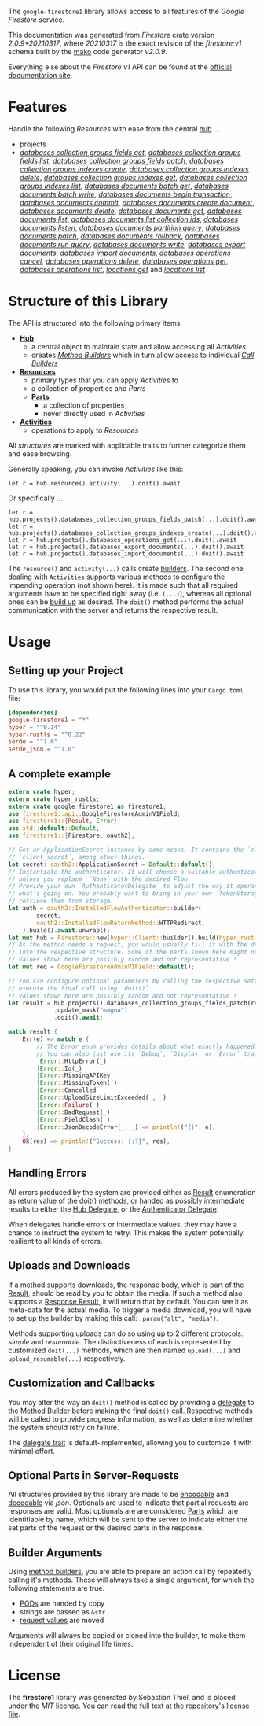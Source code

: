<!---
DO NOT EDIT !
This file was generated automatically from 'src/mako/api/README.md.mako'
DO NOT EDIT !
-->
The `google-firestore1` library allows access to all features of the *Google Firestore* service.

This documentation was generated from *Firestore* crate version *2.0.9+20210317*, where *20210317* is the exact revision of the *firestore:v1* schema built by the [mako](http://www.makotemplates.org/) code generator *v2.0.9*.

Everything else about the *Firestore* *v1* API can be found at the
[official documentation site](https://cloud.google.com/firestore).
# Features

Handle the following *Resources* with ease from the central [hub](https://docs.rs/google-firestore1/2.0.9+20210317/google_firestore1/Firestore) ... 

* projects
 * [*databases collection groups fields get*](https://docs.rs/google-firestore1/2.0.9+20210317/google_firestore1/api::ProjectDatabaseCollectionGroupFieldGetCall), [*databases collection groups fields list*](https://docs.rs/google-firestore1/2.0.9+20210317/google_firestore1/api::ProjectDatabaseCollectionGroupFieldListCall), [*databases collection groups fields patch*](https://docs.rs/google-firestore1/2.0.9+20210317/google_firestore1/api::ProjectDatabaseCollectionGroupFieldPatchCall), [*databases collection groups indexes create*](https://docs.rs/google-firestore1/2.0.9+20210317/google_firestore1/api::ProjectDatabaseCollectionGroupIndexeCreateCall), [*databases collection groups indexes delete*](https://docs.rs/google-firestore1/2.0.9+20210317/google_firestore1/api::ProjectDatabaseCollectionGroupIndexeDeleteCall), [*databases collection groups indexes get*](https://docs.rs/google-firestore1/2.0.9+20210317/google_firestore1/api::ProjectDatabaseCollectionGroupIndexeGetCall), [*databases collection groups indexes list*](https://docs.rs/google-firestore1/2.0.9+20210317/google_firestore1/api::ProjectDatabaseCollectionGroupIndexeListCall), [*databases documents batch get*](https://docs.rs/google-firestore1/2.0.9+20210317/google_firestore1/api::ProjectDatabaseDocumentBatchGetCall), [*databases documents batch write*](https://docs.rs/google-firestore1/2.0.9+20210317/google_firestore1/api::ProjectDatabaseDocumentBatchWriteCall), [*databases documents begin transaction*](https://docs.rs/google-firestore1/2.0.9+20210317/google_firestore1/api::ProjectDatabaseDocumentBeginTransactionCall), [*databases documents commit*](https://docs.rs/google-firestore1/2.0.9+20210317/google_firestore1/api::ProjectDatabaseDocumentCommitCall), [*databases documents create document*](https://docs.rs/google-firestore1/2.0.9+20210317/google_firestore1/api::ProjectDatabaseDocumentCreateDocumentCall), [*databases documents delete*](https://docs.rs/google-firestore1/2.0.9+20210317/google_firestore1/api::ProjectDatabaseDocumentDeleteCall), [*databases documents get*](https://docs.rs/google-firestore1/2.0.9+20210317/google_firestore1/api::ProjectDatabaseDocumentGetCall), [*databases documents list*](https://docs.rs/google-firestore1/2.0.9+20210317/google_firestore1/api::ProjectDatabaseDocumentListCall), [*databases documents list collection ids*](https://docs.rs/google-firestore1/2.0.9+20210317/google_firestore1/api::ProjectDatabaseDocumentListCollectionIdCall), [*databases documents listen*](https://docs.rs/google-firestore1/2.0.9+20210317/google_firestore1/api::ProjectDatabaseDocumentListenCall), [*databases documents partition query*](https://docs.rs/google-firestore1/2.0.9+20210317/google_firestore1/api::ProjectDatabaseDocumentPartitionQueryCall), [*databases documents patch*](https://docs.rs/google-firestore1/2.0.9+20210317/google_firestore1/api::ProjectDatabaseDocumentPatchCall), [*databases documents rollback*](https://docs.rs/google-firestore1/2.0.9+20210317/google_firestore1/api::ProjectDatabaseDocumentRollbackCall), [*databases documents run query*](https://docs.rs/google-firestore1/2.0.9+20210317/google_firestore1/api::ProjectDatabaseDocumentRunQueryCall), [*databases documents write*](https://docs.rs/google-firestore1/2.0.9+20210317/google_firestore1/api::ProjectDatabaseDocumentWriteCall), [*databases export documents*](https://docs.rs/google-firestore1/2.0.9+20210317/google_firestore1/api::ProjectDatabaseExportDocumentCall), [*databases import documents*](https://docs.rs/google-firestore1/2.0.9+20210317/google_firestore1/api::ProjectDatabaseImportDocumentCall), [*databases operations cancel*](https://docs.rs/google-firestore1/2.0.9+20210317/google_firestore1/api::ProjectDatabaseOperationCancelCall), [*databases operations delete*](https://docs.rs/google-firestore1/2.0.9+20210317/google_firestore1/api::ProjectDatabaseOperationDeleteCall), [*databases operations get*](https://docs.rs/google-firestore1/2.0.9+20210317/google_firestore1/api::ProjectDatabaseOperationGetCall), [*databases operations list*](https://docs.rs/google-firestore1/2.0.9+20210317/google_firestore1/api::ProjectDatabaseOperationListCall), [*locations get*](https://docs.rs/google-firestore1/2.0.9+20210317/google_firestore1/api::ProjectLocationGetCall) and [*locations list*](https://docs.rs/google-firestore1/2.0.9+20210317/google_firestore1/api::ProjectLocationListCall)




# Structure of this Library

The API is structured into the following primary items:

* **[Hub](https://docs.rs/google-firestore1/2.0.9+20210317/google_firestore1/Firestore)**
    * a central object to maintain state and allow accessing all *Activities*
    * creates [*Method Builders*](https://docs.rs/google-firestore1/2.0.9+20210317/google_firestore1/client::MethodsBuilder) which in turn
      allow access to individual [*Call Builders*](https://docs.rs/google-firestore1/2.0.9+20210317/google_firestore1/client::CallBuilder)
* **[Resources](https://docs.rs/google-firestore1/2.0.9+20210317/google_firestore1/client::Resource)**
    * primary types that you can apply *Activities* to
    * a collection of properties and *Parts*
    * **[Parts](https://docs.rs/google-firestore1/2.0.9+20210317/google_firestore1/client::Part)**
        * a collection of properties
        * never directly used in *Activities*
* **[Activities](https://docs.rs/google-firestore1/2.0.9+20210317/google_firestore1/client::CallBuilder)**
    * operations to apply to *Resources*

All *structures* are marked with applicable traits to further categorize them and ease browsing.

Generally speaking, you can invoke *Activities* like this:

```Rust,ignore
let r = hub.resource().activity(...).doit().await
```

Or specifically ...

```ignore
let r = hub.projects().databases_collection_groups_fields_patch(...).doit().await
let r = hub.projects().databases_collection_groups_indexes_create(...).doit().await
let r = hub.projects().databases_operations_get(...).doit().await
let r = hub.projects().databases_export_documents(...).doit().await
let r = hub.projects().databases_import_documents(...).doit().await
```

The `resource()` and `activity(...)` calls create [builders][builder-pattern]. The second one dealing with `Activities` 
supports various methods to configure the impending operation (not shown here). It is made such that all required arguments have to be 
specified right away (i.e. `(...)`), whereas all optional ones can be [build up][builder-pattern] as desired.
The `doit()` method performs the actual communication with the server and returns the respective result.

# Usage

## Setting up your Project

To use this library, you would put the following lines into your `Cargo.toml` file:

```toml
[dependencies]
google-firestore1 = "*"
hyper = "^0.14"
hyper-rustls = "^0.22"
serde = "^1.0"
serde_json = "^1.0"
```

## A complete example

```Rust
extern crate hyper;
extern crate hyper_rustls;
extern crate google_firestore1 as firestore1;
use firestore1::api::GoogleFirestoreAdminV1Field;
use firestore1::{Result, Error};
use std::default::Default;
use firestore1::{Firestore, oauth2};

// Get an ApplicationSecret instance by some means. It contains the `client_id` and 
// `client_secret`, among other things.
let secret: oauth2::ApplicationSecret = Default::default();
// Instantiate the authenticator. It will choose a suitable authentication flow for you, 
// unless you replace  `None` with the desired Flow.
// Provide your own `AuthenticatorDelegate` to adjust the way it operates and get feedback about 
// what's going on. You probably want to bring in your own `TokenStorage` to persist tokens and
// retrieve them from storage.
let auth = oauth2::InstalledFlowAuthenticator::builder(
        secret,
        oauth2::InstalledFlowReturnMethod::HTTPRedirect,
    ).build().await.unwrap();
let mut hub = Firestore::new(hyper::Client::builder().build(hyper_rustls::HttpsConnector::with_native_roots()), auth);
// As the method needs a request, you would usually fill it with the desired information
// into the respective structure. Some of the parts shown here might not be applicable !
// Values shown here are possibly random and not representative !
let mut req = GoogleFirestoreAdminV1Field::default();

// You can configure optional parameters by calling the respective setters at will, and
// execute the final call using `doit()`.
// Values shown here are possibly random and not representative !
let result = hub.projects().databases_collection_groups_fields_patch(req, "name")
             .update_mask("magna")
             .doit().await;

match result {
    Err(e) => match e {
        // The Error enum provides details about what exactly happened.
        // You can also just use its `Debug`, `Display` or `Error` traits
         Error::HttpError(_)
        |Error::Io(_)
        |Error::MissingAPIKey
        |Error::MissingToken(_)
        |Error::Cancelled
        |Error::UploadSizeLimitExceeded(_, _)
        |Error::Failure(_)
        |Error::BadRequest(_)
        |Error::FieldClash(_)
        |Error::JsonDecodeError(_, _) => println!("{}", e),
    },
    Ok(res) => println!("Success: {:?}", res),
}

```
## Handling Errors

All errors produced by the system are provided either as [Result](https://docs.rs/google-firestore1/2.0.9+20210317/google_firestore1/client::Result) enumeration as return value of
the doit() methods, or handed as possibly intermediate results to either the 
[Hub Delegate](https://docs.rs/google-firestore1/2.0.9+20210317/google_firestore1/client::Delegate), or the [Authenticator Delegate](https://docs.rs/yup-oauth2/*/yup_oauth2/trait.AuthenticatorDelegate.html).

When delegates handle errors or intermediate values, they may have a chance to instruct the system to retry. This 
makes the system potentially resilient to all kinds of errors.

## Uploads and Downloads
If a method supports downloads, the response body, which is part of the [Result](https://docs.rs/google-firestore1/2.0.9+20210317/google_firestore1/client::Result), should be
read by you to obtain the media.
If such a method also supports a [Response Result](https://docs.rs/google-firestore1/2.0.9+20210317/google_firestore1/client::ResponseResult), it will return that by default.
You can see it as meta-data for the actual media. To trigger a media download, you will have to set up the builder by making
this call: `.param("alt", "media")`.

Methods supporting uploads can do so using up to 2 different protocols: 
*simple* and *resumable*. The distinctiveness of each is represented by customized 
`doit(...)` methods, which are then named `upload(...)` and `upload_resumable(...)` respectively.

## Customization and Callbacks

You may alter the way an `doit()` method is called by providing a [delegate](https://docs.rs/google-firestore1/2.0.9+20210317/google_firestore1/client::Delegate) to the 
[Method Builder](https://docs.rs/google-firestore1/2.0.9+20210317/google_firestore1/client::CallBuilder) before making the final `doit()` call. 
Respective methods will be called to provide progress information, as well as determine whether the system should 
retry on failure.

The [delegate trait](https://docs.rs/google-firestore1/2.0.9+20210317/google_firestore1/client::Delegate) is default-implemented, allowing you to customize it with minimal effort.

## Optional Parts in Server-Requests

All structures provided by this library are made to be [encodable](https://docs.rs/google-firestore1/2.0.9+20210317/google_firestore1/client::RequestValue) and 
[decodable](https://docs.rs/google-firestore1/2.0.9+20210317/google_firestore1/client::ResponseResult) via *json*. Optionals are used to indicate that partial requests are responses 
are valid.
Most optionals are are considered [Parts](https://docs.rs/google-firestore1/2.0.9+20210317/google_firestore1/client::Part) which are identifiable by name, which will be sent to 
the server to indicate either the set parts of the request or the desired parts in the response.

## Builder Arguments

Using [method builders](https://docs.rs/google-firestore1/2.0.9+20210317/google_firestore1/client::CallBuilder), you are able to prepare an action call by repeatedly calling it's methods.
These will always take a single argument, for which the following statements are true.

* [PODs][wiki-pod] are handed by copy
* strings are passed as `&str`
* [request values](https://docs.rs/google-firestore1/2.0.9+20210317/google_firestore1/client::RequestValue) are moved

Arguments will always be copied or cloned into the builder, to make them independent of their original life times.

[wiki-pod]: http://en.wikipedia.org/wiki/Plain_old_data_structure
[builder-pattern]: http://en.wikipedia.org/wiki/Builder_pattern
[google-go-api]: https://github.com/google/google-api-go-client

# License
The **firestore1** library was generated by Sebastian Thiel, and is placed 
under the *MIT* license.
You can read the full text at the repository's [license file][repo-license].

[repo-license]: https://github.com/Byron/google-apis-rsblob/main/LICENSE.md
